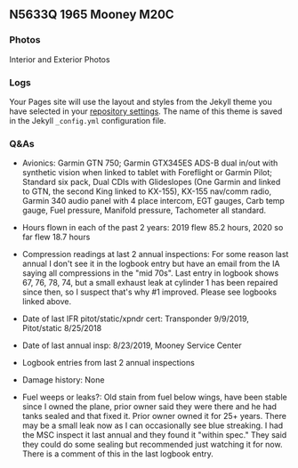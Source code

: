 ## N5633Q 1965 Mooney M20C


### Photos

Interior and Exterior Photos

### Logs

Your Pages site will use the layout and styles from the Jekyll theme you have selected in your [repository settings](https://github.com/brettks/n5633q/settings). The name of this theme is saved in the Jekyll `_config.yml` configuration file.

### Q&As

- Avionics: Garmin GTN 750; Garmin GTX345ES ADS-B dual in/out with synthetic vision when linked to tablet with Foreflight or Garmin Pilot; Standard six pack, Dual CDIs with Glideslopes (One Garmin and linked to GTN, the second King linked to KX-155), KX-155 nav/comm radio, Garmin 340 audio panel with 4 place intercom, EGT gauges, Carb temp gauge, Fuel pressure, Manifold pressure, Tachometer all standard.

- Hours flown in each of the past 2 years: 2019 flew 85.2 hours, 2020 so far flew 18.7 hours

- Compression readings at last 2 annual inspections: For some reason last annual I don't see it in the logbook entry but have an email from the IA saying all compressions in the "mid 70s". Last entry in logbook shows 67, 76, 78, 74, but a small exhaust leak at cylinder 1 has been repaired since then, so I suspect that's why #1 improved. Please see logbooks linked above.

- Date of last IFR pitot/static/xpndr cert: Transponder 9/9/2019, Pitot/static 8/25/2018

- Date of last annual insp: 8/23/2019, Mooney Service Center

- Logbook entries from last 2 annual inspections

- Damage history: None

- Fuel weeps or leaks?: Old stain from fuel below wings, have been stable since I owned the plane, prior owner said they were there and he had tanks sealed and that fixed it. Prior owner owned it for 25+ years. There may be a small leak now as I can occasionally see blue streaking. I had the MSC inspect it last annual and they found it "within spec." They said they could do some sealing but recommended just watching it for now. There is a comment of this in the last logbook entry.


